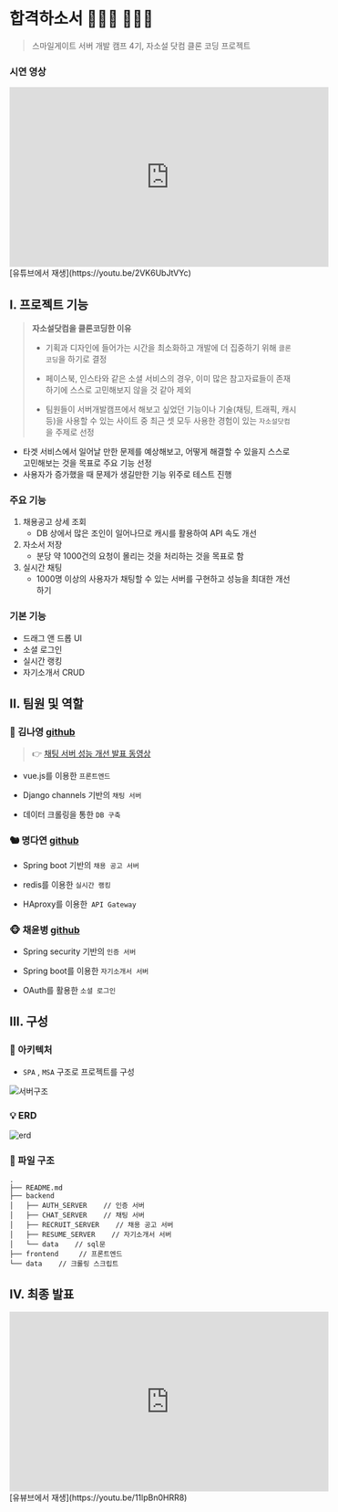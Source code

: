 # 합격하소서 👩🏻‍💻 👨🏻‍💻

> 스마일게이트 서버 개발 캠프 4기, 자소설 닷컴 클론 코딩 프로젝트

### 시연 영상

<iframe width="560" height="315" src="https://www.youtube.com/embed/2VK6UbJtVYc" frameborder="0" allow="accelerometer; autoplay; encrypted-media; gyroscope; picture-in-picture" allowfullscreen></iframe>
[유튜브에서 재생](https://youtu.be/2VK6UbJtVYc)



## I. 프로젝트 기능

> **자소설닷컴을 클론코딩한 이유**
>
> - 기획과 디자인에 들어가는 시간을 최소화하고 개발에 더 집중하기 위해 `클론 코딩`을 하기로 결정
>
> - 페이스북, 인스타와 같은 소셜 서비스의 경우, 이미 많은 참고자료들이 존재하기에 스스로 고민해보지 않을 것 같아 제외
>
> - 팀원들이 서버개발캠프에서 해보고 싶었던 기능이나 기술(채팅, 트래픽, 캐시 등)을 사용할 수 있는 사이트 중 최근 셋 모두 사용한 경험이 있는 `자소설닷컴`을 주제로 선정

- 타겟 서비스에서 일어날 만한 문제를 예상해보고, 어떻게 해결할 수 있을지 스스로 고민해보는 것을 목표로 주요 기능 선정
- 사용자가 증가했을 때 문제가 생길만한 기능 위주로 테스트 진행

### 주요 기능

1. 채용공고 상세 조회
   - DB 상에서 많은 조인이 일어나므로 캐시를 활용하여 API 속도 개선
2. 자소서 저장 
   - 분당 약 1000건의 요청이 몰리는 것을 처리하는 것을 목표로 함
3. 실시간 채팅  
   - 1000명 이상의 사용자가 채팅할 수 있는 서버를 구현하고 성능을 최대한 개선하기

  ### 기본 기능

- 드래그 앤 드롭 UI
- 소셜 로그인
- 실시간 랭킹
- 자기소개서 CRUD



## II. 팀원 및 역할

### 🦄 김나영 [github](https://github.com/naye0ng)

> 👉 [채팅 서버 성능 개선 발표 동영상](https://www.youtube.com/watch?v=11lpBn0HRR8&feature=youtu.be&t=580s)

- vue.js를 이용한 `프론트엔드` 

- Django channels 기반의 `채팅 서버` 

- 데이터 크롤링을 통한 `DB 구축`



### 🐿 명다연 [github](https://github.com/meme2367)

- Spring boot 기반의 `채용 공고 서버`

- redis를 이용한 `실시간 랭킹`

- HAproxy를 이용한` API Gateway` 



### 🐵 채윤병 [github](https://github.com/yunb2)

- Spring security 기반의 `인증 서버`

- Spring boot를 이용한 `자기소개서 서버`

- OAuth를 활용한 `소셜 로그인` 



## III. 구성

### 🔧 아키텍처

- `SPA` , `MSA` 구조로 프로젝트를 구성

![서버구조](./image/architecture.png)



### 💡 ERD

![erd](./image/erd.png)



### 📂 파일 구조

```
.
├── README.md
├── backend 
│   ├── AUTH_SERVER    // 인증 서버
│   ├── CHAT_SERVER    // 채팅 서버
│   ├── RECRUIT_SERVER    // 채용 공고 서버
│   ├── RESUME_SERVER    // 자기소개서 서버
│   └── data    // sql문
├── frontend     // 프론트엔드
└── data    // 크롤링 스크립트
```



## IV. 최종 발표


<iframe width="560" height="315" src="https://www.youtube.com/embed/11lpBn0HRR8" frameborder="0" allow="accelerometer; autoplay; encrypted-media; gyroscope; picture-in-picture" allowfullscreen></iframe>
[유뷰브에서 재생](https://youtu.be/11lpBn0HRR8)

